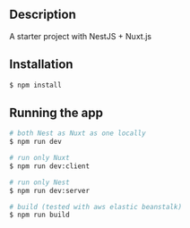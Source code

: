 ## Description

A starter project with NestJS + Nuxt.js

## Installation

```bash
$ npm install
```

## Running the app

```bash
# both Nest as Nuxt as one locally
$ npm run dev

# run only Nuxt
$ npm run dev:client

# run only Nest
$ npm run dev:server

# build (tested with aws elastic beanstalk)
$ npm run build
```
